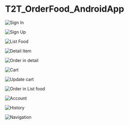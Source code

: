 # T2T_OrderFood_AndroidApp
![Sign In](https://lh3.googleusercontent.com/nCnhPG7caAYHBZOKL-D0Hg3UirKbM1BtXDdFLmxAROAV8qAs2rlwgYJSJpeosO2-2UBgbEtUyssFTwmHraQPPW1w-O664yjpAmv7RbkaQK2yJQhO2eTl-5mVBbD5tKxlvU3Bvky6sTgX3y8btQ8sctuN-e_HKo6SpVPSSFam0GLuoFCbFMFgUqljSz_9fgxej9P5Rfu_Cs30teKalTMcQ251d-hULBXUnn-dYPFSbZEazABfXJvTK4egZ1iVuf7ur02QfHSgw6cbihwNi7gobA_o4J2LRBAkxkd8k-auMlfu4KSN1VzbXy6S0y2xE6XxFiCBQVWOYnkyZTtGh3JT9PA4R-jdvR1hMMRnHXZXalmvOAPaV-1UHGWzvFMleFP-MnhlqR1eRZ5ukaybc-QSe2aRYxKfkXIIFDcJyDS27Es9HQNDjekJ59A7_YGa6vc1PfH6tUSGZj0mmjsrv3TgHBSIit_i0BYPuYWGZ65SxWa2u9qLYXInEo-TwlS6CZkzBEQGelTEanMCRFzfLSUbLL7HqLxYe-TvzVYaaY2PumAX-LfXJUgdMDJ3gxN90z8Srzc8uk8w9W8PPt-0QA4bcEwz2f290ujJJpw_DgLXdqWdvO0trNzh7x7x7izowOTR9WzFciz3NDTLV4g301yjrGRy=w327-h583-no)

![Sign Up](https://lh3.googleusercontent.com/I8DEXpBTf7zqCE8an7VtONHWaxCiLeFVhzMFqGik1yqHCj15i_3jh479pJ9A7HIdSRCuCsoJFVzRvlZSv-c-sYGbpmK_dJNRnaFGQKmgQbYJ5fv3xabSL-bJWpUUXYA7_kimPSe2KgjDTW9OMx0OgB-6kMzTqev7sIR1B8HGeekVdvxlUe9xiCaYau0S1jPe7Rf_ng8OZLPbjgXAl-6hlF5SPyqhHLrSXDzyrtj4hbvX-Aa-R-lC509IVbINFT8akW2KGdmE7aoRgNjN7g9KIF_Vrym1ApKQ2ne6YQqZSG-jV8PibhT-q5kqempnlfjr-bvypFKraRxnP40jN2vMWJFzmizsZMtEHLPx0Y8WDcWz3KMQxrr15bRxFZwy6ElU9Z2o3ijXvlpjMUETSU0Fl8SSV2T3JgPlxp3qmZRB_FfDdg7n04EIAIcOqqPi9lv3iRLCL_wFdk44TCfVgEfd1B--Q9NdXtUNI41xdycJowU38l11q7wVQ9nm91Qf3h5Dm_1yiMhBSkY4ovXtZXCoRIY2iU7mWcrbzDNAMbG0pci3QqX0RSG04xE5KsgrhMROry5GwuEaPB9hh3OlpS29YKD6fsR772mdRIWlIFojIdBRt5vSOcXkiuS3wJxBNNn0oYU0CigkxDl_kDtgtWPvYcyx=w329-h585-no)

![List Food](https://lh3.googleusercontent.com/nI2Wxjdap1ekQcRPTQbx6wWc18rSE5uek7nUgDO1cIdj09mhzg92P1TxPaaM6XbHspOjOMbXbmM51MC-LSlGIaZJr974_Z-OnAkGbOdJ-tg1QGpqyMb1rpYSrijxkqECPI4-ucyYFhDLyuzZqx5eR1FbBqLkS37H_aWaRYzuPa--CNNEHnc7P4WLtiy_oanp7d6-GKiTxOTrGDa-Vrha7JeydszYn1TxXeJCEPvTp3k_5UACrLJBde2fbOV_ljsc6Owgz5V5E_U1M8pV6O0JqSrZcLBpxoNtm3u4QoYGIQWBfP-V1ADBSQ6kPlu_P_lXuCqann_AofYwUqtfRF7nYbw2W_iXV2nvvx_LKeYb-kkU87SuDkfLh0wgJP3Z0ygfBJJie1r-iYNNS7rEkPIdQ4NCxGc1dGSiY8yvGMGWu6G4EdJUqSJtFx6O_RRxT-VLjphhNPTIrFq0eFfGUephgSZJnitojrwCqyv9zptjZJ_riWBrT5cn4sy5LRG3ljBUFYgXyG59kFwZ6YzLiuSS9FXhpWgi0y79h3G5J0-w5APAHKXggWDOcv0ekIo2NGhjW0dTNRp2XT7SkCc7Sn2BNmrHjN8PcBYJW05Etti7HBRrE_g0PErXy2Am63Kr3Xb-UaXOCibyxdiJIA0K2kCedcTb=w331-h587-no)

![Detail Item](https://lh3.googleusercontent.com/vS-XAHAM8ldf8Rt9DzbwDHPytrT-qmz0CIOyLBj19wyJ-mnkF4JD9bpXOTLx6o6n1OcNtHJCxWnjYDUv7mNkZpvFTvtBRlHccZWZcMRInDOc2p-XGNtaHBo33D-Vw0zieIenTCDyNh5I4kYIVUhZ1vb5nGZscyML2NOzbIMU19ddhsT-lBcWWRhbqmnMpwBPT39ByRa179JPi52WeP6A9F0jWLdK9PRfyRfWAbCkJ13_XXXrxveZdjQJEiG-oH-XYgRToq1HdAS3NJaQJHz6bj9mLjHOYswG1fXCen_qg0QWRJZCo2LNKqmGRa5YT6zTX1CJqrLgvhqwcv-2NwEXCq38PqTnHdaE1jSsKWEkBqZv7L7ke3P76_INTJw70-mXeyO_GaL4qK4A2rCpg2P2mEN9fJvChdLtUVVCTH_jeBJuT1fLAwjUAKxzeeFRyusmG0gwMZ685deDnZbs2DPQTBrkAdi60dZ3YMuOPMAocMO9aqm9gS-v0jkZLjCzfElrV07o7x2UU-71l919VcYERejN2JCRslxpy4zlGqZCnBxsiiLBPHwXyYnkeR1cGXSVAoIUQrF0rY56iR8BAhYtyBgmNTizfAaBI1sl_NOqP8n_p0AHDlWA2WFM6CAglV2Jgekyto0NhK57nZYCy5Sf6JG8=w327-h587-no)

![Order in detail ](https://lh3.googleusercontent.com/O8SLvhoQKbrvnk363ksaDCP0I-ZQ4-RxtkWdAYQ9svk2BJxO7ShM73oRT2BCL-pCjIw2Q4zW4li3kgpZyUefYLu0WJgKDL3JWEhFN0jve8op3gwMHJOEjcx32mfwjaCimHyu4FNixe8DWq6LtNvQ1bpE9-RbIB8TQT8nSD2lqLaKlz5Esk65isfupcDN3yWyisctTTPl3FI1EjYGXnWNJZA0ajkkYMzgEpsWj-ZpH0GOfuSnXCOkGFKaRT15aHZFvl2meT1J7vMgOKM9AV4zfoe5kHyJ46x8jqzgQ49nHPOUkbkQZgJeGlhrpWj2egsBQmnJ_516S6mfUZ6Z24KBzLimNM2LyhtNWMwX8PnIAR91XxSExsT5jGNRRYjO5Vfcs5RX3zYae_qXg-WA9R9NzRF1eHSDO_kDR10W-MhD-lMWLEx6xJ0LfxRvropvd4Xlgc2XmkXQ2qZ6RTSkrbHNJo1OhCUziEkRCvWM70Le2sxOd6VIEKTSwQbhMPiXBxRY41OPzPQrge-Wlg7bovprqdJgWDRXGnX8_9LO4ffH9XqfoGitgNtpb0zS39o76zeN31lQjfxJjY4-2zyIicIx3F69_JZOka9uSaI-v4foEpGZSXmcr5_8VNeD8eiL3W0S0ilVFqQrLZRSDEujq2y1glR4=w331-h583-no)

![Cart](https://lh3.googleusercontent.com/_VQeScFNxJWFC4QEMBqnMPKg1Yz2EoI8hJAHM6xlgOy4nQZ1az-cfoCGu7y97XgbD-i-NL4p-hjlCqSKza6r0BMIVDwyJAhoeux-zZr_hwlNovdNHPz97cZtNQa3LpTTczkXt3HtoGpxS6usHnLLbWXqd6bC1uNIzfumVKfLQTtCO5XSfRfNymMwoKyfkYdjSe8xKz4S8RIykPBjUAKEXZbwEhCRE7_5wQ9jEHL2Jnis7DpzrxOCRXZ8zAWfUaQzjazdXwjSdk0pbCBInNbI38Gz2Xs_ny3rHQzLLe0rh5CzuLhsMcXV2IOtYnLIAZZJtJ95M-dVkqdJs-LMQBsYJeZYQO2ptl72Kfxay7-T95DdPgTzTVsXO2Lq_0Y5ZL9rqp2vmmHmKu9KtlSED3GdtymNX-F-2wtqfT4i5ll6fqk_3ClO0Y2rLYmWtKTAOvPhIyTBx0YVZrgfz4EiX05F2zixgWsJUz06vii2Ssjo1hWgyTmtxvLOoISqXn0w4y4AcSkugoBt1jqQxi15EBS50VeDJNQwCKCrwb4kaiA07Z8zxBYzhcAI9us89rIgNDw9SBn4j3a3xSMPoKy9jYtqQS-jcoeXm9ZDzrWKNbXVL2pRfF-xzFwe-Qu369n7jv6MAU4KUTbqWE4Ju2ycJ-D1WzhC=w329-h585-no)

![Update cart](https://lh3.googleusercontent.com/aduhDBNMT37UbYSNqiChIMo5XUfTFn2d15QMJgPxGaejqvC_nspHxmj8BGXGl3jjs0HU4GdVraeQBFOmyFnp7E5CNqGO-nlKQHxi4cRxD5tjw_FMX4AZBdtdo1MtbzT7-pCSMYE1FcOCwEo9HO_sPaN6KU0grDr-iCARJE6rfWdYgIlRNn5NsZ8-LQTb28aBLKjInFMfTyzWEB622Xtk4qAMEpjvTDPZ9JjAkekeMAUfdocLKLrYOdLUDHpbI5_h83zEN49hY1jSuO74Im-knR0JZ-PRXk1c1WVSAJtLMrT0fOs3uGRj3DnoDp4aq1nSqEdOPBFZzhIAW5J-OF_2XD39MF9trKp1VqB06t5hjFF8uyzGcVLwhUIt4UF3eay_EUFDc7tDaunKy-tN3RF-n1hes-J2fl381OiudlBHXBeLUtJJSKkIg67a0dtHfJAGZ1_yP7t5oybLKc-OJ94sUfmpvhaywVknRwroHTgYdVzH6KSPr2deOJWaFMQZsHVDuIltNbGW075e9qij7Ddyux3aHajxYoX4NLaGZrKJVyKm3w9N-9Y0_0FXK5dpJwfYeeLQjsHnqOMjKrPtReFC6RiE5rbVOw3_YrqrlBa-1NfhzQoc8lKPd5BxKVtXLnhsrNc0h6AwKC-TF9s30Ww7IUfR=w329-h585-no)

![Order in List food](https://lh3.googleusercontent.com/TQuz4W0NzxP7odnZ2lnXzTyad_Cw6OR75ZNthNrw7rWiF6X6NOwJBmKCELAPrLgx1iDw3ZHis8MXd4GT4nqzNrvSpO6b-4jRARMJVdoCkWGhTwKuzaxxwTZqYfP5eo6CY8IvspoOvpw2lMDk5JX-q02QuBLTVIIUvsY792b7GpOeLUf_CV8X-tp36eG2CLy5pxHcfP1QbtZ7XildwXh0vM8TrZmdYDc5Cu0NBDhZJmt7OOlTNZkFX8CRKPJISH_58Tmv42yq1bXpxdPpGy1oKWGVY3QGHcDep3Rif6zDtiTAttV5-C2CVMI93nAGztvrmrZ0hmXncgZ-I8V4UQqJhvIC6wAOOnXms7cfEPbRaf8Y2m8zbY6vFnGoCa_wmjFmiVC7nCsxEUby3RhGKRrXimhU0-n1zCaJLmq7zzSH82Tg-5R6ghhDJhgFGfqkPKLmZcXSPak25DkuPDVUF_OKTFTUWPmlNZSKEWQjtzrj4GMZYYPSLIz9IoTdkJpbj3kLquiEgbviqVSaYO2upw9oEWlDm8yi0qy0NF537VXIe-RM23dZBovhlP_tjDg-Gzyqk8TmU-mXOrEFR-wNTpjilBxlwWOwADhmM0Db8Db6c4cZiHiqQGl2T76IldcElS1b63vEefO0HR_F4TWkpC8buqF1=w323-h583-no)

![Account](https://lh3.googleusercontent.com/EnplLkB9m3I4DZZprLGvPjXin5-3Mce4fEYZrXuxpu6q8Zy0MJHGuwUCCD9tqPsKlWRd1ocp6cIqz3wAUr1Ax9MnGiTYf1iO4RPYdnRVW0L87srqAlRgHqVfK59zGhXtL6JqCup0C3NddDgxUdH77koEEG74aXxf3wrWe4XFHyOxkCm87zVgWJPd8s9STfqJXVnsgnoIImeqkLyj97ERAw377Wnfdbxk88-6Ls1CMcBg4UjdrgyGiGlmZSYRbAkq_q9f9dm-ZNWXmJ-V1tdUwHj-oevGjKEgqIjmoi2JTNsVo9NQrWl99bT2fh1D-OEWsyJ2B4D-iBu0p--AZYzWdA15nOMGaTV_wPpsMK-gz8mnvmLa_ll71Cb6mVPUYiqTU9mLSLXuh7SWyLOjwrckit0ab6J4JPqxd4CozqQVJJTx6MJmQsomP8gmHER7KvVOJlBkJhlXSRRT2fylRmASAcTusBAzr8HtL8ehgO52q09FeLZq4sKtUEhHZQxlBweUIVqro6vbNauYqD319MEK1_WG7-k9Cb1gfR4kcDbSQrN1cyzkeW7S85OoCM8XQKzkMEhQVuYTYkVCZR4Z5r07EoXtVf97RdrBaLqwSDq_OuIfM6R1tEcqBEsViORz07To7lXMJE3sY8wFH3CTEiwc0UBd=w329-h589-no)

![History](https://lh3.googleusercontent.com/Ug3WtTvAMKl0wNAo-befYKSosG4UzwkusNRldHpldAElwBBIB-IzoG3f1_XiaYYeT80BGXsmwhFPTJqtZhzhwX-onQlNxFUH9WwK-DI_kKBwiv92y4cpyhbkW5WaOnt14cvWa30ih0Y4AlKSctkPLY2TbBjiQFC9Tl80wIyZXdFc8rsy8uIcS4IRBSYipaBPrbUCoPcUHuv8plBh7VW9rAuWFKhmat8AQzqfycVlTdnAe-VFO6no_0OwxN0JCZReWGyfflWbv4SFUAdJZlbow-14pjWmU8-TqFlrKXJcc4Mw8eykR6V_xeS0Mnk07cOZefZwh1O1Gbk15Jva9kvKIA-eZTOPImcFXD_Fd59F78lvBPicgTtiEbHXPL-Vw42nGbLkMyISPmGY2xwbFhiXYVW5tU6fdo8ash2dzK-lM5AFTd_liRYT_blBZ2hqg5sbsz2n6nbiVxWEqgEAA8iOxLEtI9wFR8ebcD7DrVMkAs1z4MGf96r--kPngXiVeUpla1m5y27VsYov7Z8Cecgq4955-G4EfNvqbXw79QgR53G5ZWBbuEknuSiYopdXLPmqMKhW2Ln6a14XEfQva-Ft095GP3rSLBVSETRzvkyrYga48E7ldFmlfglUrYWypwwgtPNB_7OyCDhD4a6K5FaqSYbG=w331-h581-no)

![Navigation](https://lh3.googleusercontent.com/QPpFM9sGG_LRrDMzpo_yBvQSDK-px_QXTAGDiKHBKTxGxyELaKYwL6ZxqpmPbe5lt6VZ6vsN9k9Se9DNphfK4L8eKdkvzd_EdAxu_jqEIMbPwVowwVBYaRq4O8BIhWg0WP-fGh0UrW_qrFVXkHBLi5e3LAe65HqMVcqIGtSq3ssDk8V_4OB0uQE1QRc7RC4gBgvro73SmtMKPPPbCj0IBcy3Wj8NCTe_6-flnDW9dM19O6M5KocOqYZ7zajBX35pzKgw8OS47vI0gn_MLBqwlSb1ooTNqP0Cweykm0mNtUyw1aWTel4PoqPKWv8ax48Fj21SttvQ7CDDgdbB8H119Th1tjAZQugRh_oPbCUqnh78n-MwYqc-HTviljA9kKq401LeCAHIJ4h4sAreCyxq3H8NNJm0cVrk8mWi_S6lY57e4yl_Tii9lDsFgLSEFd6ouPyb-K771gg76COd6kwhBMuvYwhvKN72CR0zhzgeQgUrHM4ijSMkPGWRsviRP7d1KkGU7Gd33yzCAoXgdtHWwM1UdQuFMMStmPRMh_ty7DdCIRdnkFlyLNuK7q9O3bUqda9fzEkwHqfOZXKQzlI_y2EAFhdG6OURoQgeJLehG955ovKmaYtO94_gRRheehmf3-jegqEk6KdlgpOuhxVPTuZ2=w327-h581-no)
